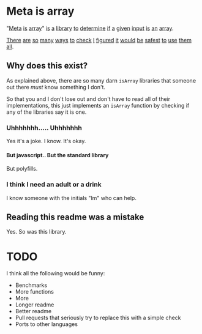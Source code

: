 # Meta is array

"[Meta](https://www.npmjs.com/package/isarray) [is](https://www.npmjs.com/package/jqb-isarray) [array](https://www.npmjs.com/package/formula-isarray)" [is](https://www.npmjs.com/package/is-array) [a](https://www.npmjs.com/package/core-extensions) [library](https://www.npmjs.com/package/lodash.isarray) [to](https://www.npmjs.com/package/youtil) [determine](https://www.npmjs.com/package/is_) [if](https://www.npmjs.com/package/validate.io-array) [a](https://www.npmjs.com/package/validate.io-array) [given](https://www.npmjs.com/package/isa.js) [input](https://www.npmjs.com/package/is-check) [is](https://www.npmjs.com/package/node-native) [an](https://www.npmjs.com/package/typechecker) [array](https://www.npmjs.com/package/doublescore).

[There](https://www.npmjs.com/package/is_array) [are](https://www.npmjs.com/package/robb) [so](https://www.npmjs.com/package/core-util-is) [many](https://www.npmjs.com/package/typeof-ext) [ways](https://www.npmjs.com/package/typeverifier) [to](https://www.npmjs.com/package/x-is-array) [check](https://www.npmjs.com/package/validate.io-typed-array) [I](https://www.npmjs.com/package/jistype) [figured](https://www.npmjs.com/package/is-native-type) [it](https://www.npmjs.com/package/isthis) [would](https://www.npmjs.com/package/tool) [be](https://www.npmjs.com/package/basic-utils) [safest](https://www.npmjs.com/package/mutype) [to](https://www.npmjs.com/package/utilx) [use](https://www.npmjs.com/package/typedas) [them](https://www.npmjs.com/package/xo-utils) [all](https://www.npmjs.com/package/type-predicates).

## Why does this exist?

As explained above, there are so many darn `isArray` libraries that someone out there *must* know something I don't.

So that you and I don't lose out and don't have to read all of their
implementations, this just implements an `isArray` function by checking if any
of the libraries say it is one.

### Uhhhhhhh..... Uhhhhhhh

Yes it's a joke. I know. It's okay.

#### But javascript.. But the standard library

But polyfills.

### I think I need an adult or a drink

I know someone with the initials "lm" who can help.

## Reading this readme was a mistake

Yes. So was this library.

# TODO

I think all the following would be funny:

* Benchmarks
* More functions
* More
* Longer readme
* Better readme
* Pull requests that seriously try to replace this with a simple check
* Ports to other languages
